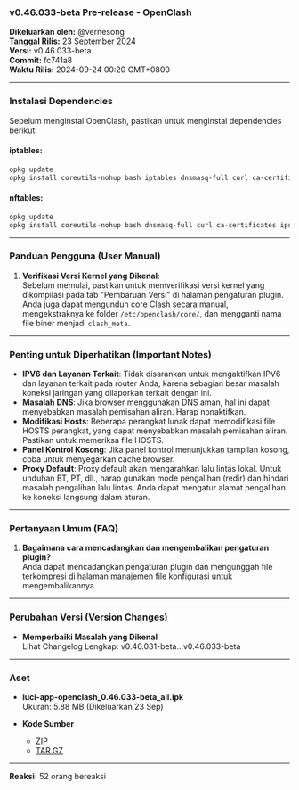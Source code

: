 ### v0.46.033-beta Pre-release - OpenClash

**Dikeluarkan oleh:** @vernesong  
**Tanggal Rilis:** 23 September 2024  
**Versi:** v0.46.033-beta  
**Commit:** fc741a8  
**Waktu Rilis:** 2024-09-24 00:20 GMT+0800

---

### **Instalasi Dependencies**

Sebelum menginstal OpenClash, pastikan untuk menginstal dependencies berikut:

#### **iptables:**

```bash
opkg update
opkg install coreutils-nohup bash iptables dnsmasq-full curl ca-certificates ipset ip-full iptables-mod-tproxy iptables-mod-extra libcap libcap-bin ruby ruby-yaml kmod-tun kmod-inet-diag unzip luci-compat luci luci-base
```

#### **nftables:**

```bash
opkg update
opkg install coreutils-nohup bash dnsmasq-full curl ca-certificates ipset ip-full libcap libcap-bin ruby ruby-yaml kmod-tun kmod-inet-diag unzip kmod-nft-tproxy luci-compat luci luci-base
```

---

### **Panduan Pengguna (User Manual)**

1. **Verifikasi Versi Kernel yang Dikenal**:  
   Sebelum memulai, pastikan untuk memverifikasi versi kernel yang dikompilasi pada tab "Pembaruan Versi" di halaman pengaturan plugin. Anda juga dapat mengunduh core Clash secara manual, mengekstraknya ke folder `/etc/openclash/core/`, dan mengganti nama file biner menjadi `clash_meta`.

---

### **Penting untuk Diperhatikan (Important Notes)**

- **IPV6 dan Layanan Terkait**: Tidak disarankan untuk mengaktifkan IPV6 dan layanan terkait pada router Anda, karena sebagian besar masalah koneksi jaringan yang dilaporkan terkait dengan ini.
- **Masalah DNS**: Jika browser menggunakan DNS aman, hal ini dapat menyebabkan masalah pemisahan aliran. Harap nonaktifkan.
- **Modifikasi Hosts**: Beberapa perangkat lunak dapat memodifikasi file HOSTS perangkat, yang dapat menyebabkan masalah pemisahan aliran. Pastikan untuk memeriksa file HOSTS.
- **Panel Kontrol Kosong**: Jika panel kontrol menunjukkan tampilan kosong, coba untuk menyegarkan cache browser.
- **Proxy Default**: Proxy default akan mengarahkan lalu lintas lokal. Untuk unduhan BT, PT, dll., harap gunakan mode pengalihan (redir) dan hindari masalah pengalihan lalu lintas. Anda dapat mengatur alamat pengalihan ke koneksi langsung dalam aturan.

---

### **Pertanyaan Umum (FAQ)**

1. **Bagaimana cara mencadangkan dan mengembalikan pengaturan plugin?**  
   Anda dapat mencadangkan pengaturan plugin dan mengunggah file terkompresi di halaman manajemen file konfigurasi untuk mengembalikannya.

---

### **Perubahan Versi (Version Changes)**

- **Memperbaiki Masalah yang Dikenal**  
  Lihat Changelog Lengkap: v0.46.031-beta...v0.46.033-beta

---

### **Aset**

- **luci-app-openclash_0.46.033-beta_all.ipk**  
  Ukuran: 5.88 MB (Dikeluarkan 23 Sep)

- **Kode Sumber**  
  - [ZIP](#)
  - [TAR.GZ](#)

---

**Reaksi:** 52 orang bereaksi
